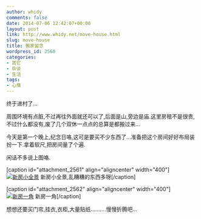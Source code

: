 ```yaml
---
author: whidy
comments: false
date: 2014-07-06 12:42:07+00:00
layout: post
link: http://www.whidy.net/move-house.html
slug: move-house
title: 搬家留念
wordpress_id: 2560
categories:
- 其它
- 杂谈
- 生活
tags:
- 心情
---
```


终于进村了...

周围环境有点脏,不过再往外面就还可以了,后面是山,旁边是庙.这里房租不是很贵,不过什么都没有,废了几个双休一点点的总算是都搬过来...

今天是第一个晚上,纪念日咯,这可是要买不少东西了...准备把这个房间好好布局装扮一下.拿着软尺,把房间量了个遍.

闲话不多说上图咯.

[caption id="attachment_2561" align="aligncenter" width="400"][![新房小全景](http://www.whidy.net/wp-content/uploads/2014/07/house_1-400x114.jpg)](http://www.whidy.net/wp-content/uploads/2014/07/house_1.jpg) 新房小全景,乱糟糟的东西多呀[/caption]

[caption id="attachment_2562" align="aligncenter" width="400"][![新房一角](http://www.whidy.net/wp-content/uploads/2014/07/house_2-400x300.jpg)](http://www.whidy.net/wp-content/uploads/2014/07/house_2.jpg) 新房一角[/caption]

想想还要买门帘,挂衣,衣柜,大量贴纸..........慢慢折腾吧...
